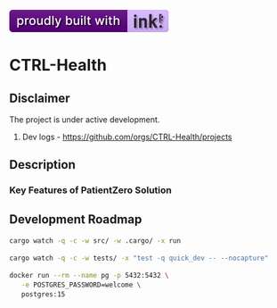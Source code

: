 [![Built with ink!](https://raw.githubusercontent.com/paritytech/ink/master/.images/badge.svg)](https://github.com/paritytech/ink)

# CTRL-Health

## Disclaimer

The project is under active development.


1. Dev logs - https://github.com/orgs/CTRL-Health/projects

## Description

### Key Features of PatientZero Solution

## Development Roadmap





```sh
cargo watch -q -c -w src/ -w .cargo/ -x run
```

```sh
cargo watch -q -c -w tests/ -x "test -q quick_dev -- --nocapture"
```

```sh
docker run --rm --name pg -p 5432:5432 \
   -e POSTGRES_PASSWORD=welcome \
   postgres:15
```